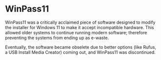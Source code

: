 # WinPass11

WinPass11 was a critically acclaimed piece of software designed to modify the installer for Windows 11 to make it accept incompatible hardware. This allowed older systems to continue running modern software; therefore preventing the systems from ending up as e-waste.

Eventually, the software became obselete due to better options (like Rufus, a USB Install Media Creator) coming out, and WinPass11 was discontinued.
